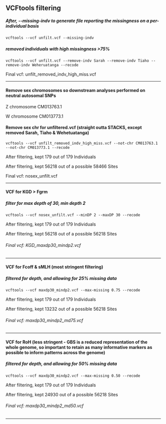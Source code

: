 ## VCFtools filtering




##### After, --missing-indv to generate file reporting the missingness on a per-individual basis

`vcftools --vcf unfilt.vcf --missing-indv`

##### removed individuals with high missingness >75%

`vcftools --vcf unfilt.vcf --remove-indv Sarah --remove-indv Tiaho --remove-indv Weheruatanga --recode`

Final vcf: unfilt_removed_indv_high_miss.vcf

***

#### Remove sex chromosomes so downstream analyses performed on neutral autosomal SNPs

Z chromosome CM013763.1

W chromosome CM013773.1


#### Remove sex chr for unfiltered.vcf (straight outta STACKS, except removed Sarah, Tiaho & Wehetuatanga)

`vcftools --vcf unfilt_removed_indv_high_miss.vcf --not-chr CM013763.1 --not-chr CM013773.1 --recode`

After filtering, kept 179 out of 179 Individuals

After filtering, kept 56218 out of a possible 58466 Sites

Final vcf: nosex_unfilt.vcf

***

#### VCF for KGD > Fgrm
##### filter for max depth of 30, min depth 2

`vcftools --vcf nosex_unfilt.vcf --minDP 2 --maxDP 30 --recode`

After filtering, kept 179 out of 179 Individuals

After filtering, kept 56218 out of a possible 56218 Sites

###### Final vcf: KGD_maxdp30_mindp2.vcf

***

#### VCF for Fcoff & sMLH (most stringent filtering)
##### filtered for depth, and allowing for 25% missing data

`vcftools --vcf maxdp30_mindp2.vcf --max-missing 0.75 --recode`

After filtering, kept 179 out of 179 Individuals

After filtering, kept 13232 out of a possible 56218 Sites

###### Final vcf: maxdp30_mindp2_md75.vcf

***

#### VCF for RoH (less stringent - GBS is a reduced representation of the whole genome, so important to retain as many informative markers as possible to inform patterns across the genome)
##### filtered for depth, and allowing for 50% missing data

`vcftools --vcf maxdp30_mindp2.vcf --max-missing 0.50 --recode`

After filtering, kept 179 out of 179 Individuals

After filtering, kept 24930 out of a possible 56218 Sites

###### Final vcf: maxdp30_mindp2_md50.vcf

***
